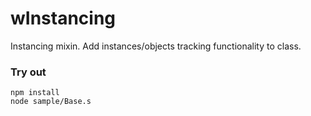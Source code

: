 # wInstancing

Instancing mixin. Add instances/objects tracking functionality to class.

### Try out
```
npm install
node sample/Base.s
```







